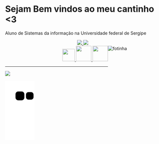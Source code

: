 


<!--
**Gustavo-Correia/Gustavo-Correia** is a ✨ _special_ ✨ repository because its `README.md` (this file) appears on your GitHub profile.

Here are some ideas to get you started:

- 🔭 I’m currently working on ...
- 🌱 I’m currently learning ...
- 👯 I’m looking to collaborate on ...
- 🤔 I’m looking for help with ...
- 💬 Ask me about ...
- 📫 How to reach me: ...
- 😄 Pronouns: ...
- ⚡ Fun fact: ...
-->

<h1>
Sejam Bem vindos ao meu cantinho <3
</h1>
  
<p> Aluno de Sistemas da informação na Universidade federal de Sergipe </p>
  
<div align="center" >
  <a href="https://github.com/Gustavo-Correia">
  <img height="190em" src="https://github-readme-stats.vercel.app/api?username=Gustavo-Correia&show_icons=true&theme=cobalt&include_all_commits=true&count_private=true"/>
  <img height="190em"  src="https://github-readme-stats.vercel.app/api/top-langs/?username=Gustavo-Correia&layout=compact&langs_count=7&theme=cobalt"/>
</div>
  
  
 <img align="right" alt="fotinha" src="https://cdn.discordapp.com/attachments/838041895354761296/886773626622328862/gifgithub.gif" width="170px" height="180px"> 
  
  
  
  <div align="right">
<img width="40px" height="40px" src="https://cdn.jsdelivr.net/gh/devicons/devicon/icons/javascript/javascript-original.svg">
<img  width="50px" height="50px" src="https://cdn.jsdelivr.net/gh/devicons/devicon/icons/css3/css3-original-wordmark.svg">
<img width="50px" height="50px"  src="https://cdn.jsdelivr.net/gh/devicons/devicon/icons/html5/html5-original-wordmark.svg">
  </div>
  
  <hr>
  
<div>

  <a href="mailto:gucorreia2901@gmail.com"> <img src="https://img.shields.io/badge/Gmail-D14836?style=for-the-badge&logo=gmail&logoColor=white" target="_blank">
  
</div>
  
  
 ![Snake animation](https://github.com/rafaballerini/rafaballerini/blob/output/github-contribution-grid-snake.svg)
  
